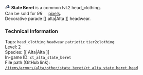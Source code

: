 ![ ](https://raw.githubusercontent.com/Ceterai/Enternia/main/items/armors/alta/other/state_beret/icon.png) **State Beret** is a common lvl.2 head_clothing.  
Can be sold for *96* <img src="https://starbounder.org/mediawiki/images/2/21/Pixel.png" width="12" height="16"/> [pixels](https://starbounder.org/Pixel).  
Decorative parade [[ alta|Alta ]] headwear.

### Technical Information

Tags: `head_clothing` `headwear` `patriotic` `tier2clothing`  
Level: 2  
Species: [[ Alta|Alta ]]  
In-game ID: `ct_alta_state_beret`  
File path (GitHub link): [`/items/armors/alta/other/state_beret/ct_alta_state_beret.head`](https://github.com/Ceterai/Enternia/blob/main/items/armors/alta/other/state_beret/ct_alta_state_beret.head)
